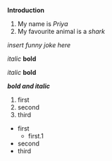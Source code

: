  
**Introduction**

1. My name is *Priya*
2. My favourite animal is a *shark*

*insert funny joke here*

*italic* 
**bold**

_italic_
__bold__

***bold and italic***

1. first
1. second
1. third

- first
  - first.1
- second
- third
